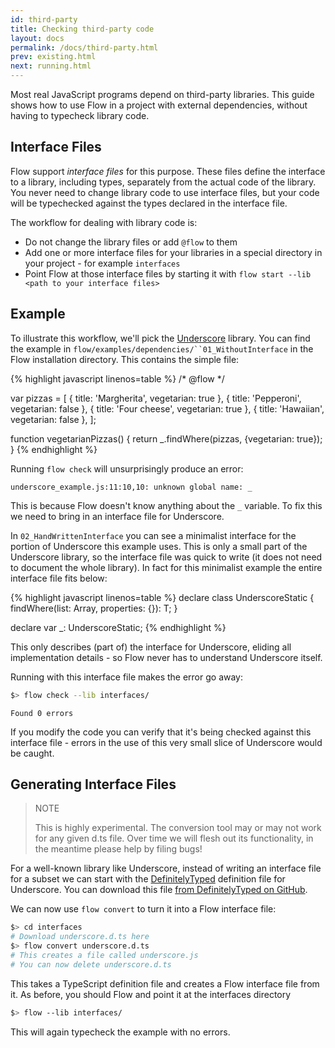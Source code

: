 ```yaml
---
id: third-party
title: Checking third-party code
layout: docs
permalink: /docs/third-party.html
prev: existing.html
next: running.html
---
```


Most real JavaScript programs depend on third-party libraries. This guide shows how to use Flow in a project with external dependencies, without having to typecheck library code.

## Interface Files

Flow support *interface files* for this purpose. These files define the interface to a library, including types, separately from the actual code of the library. You never need to change library code to use interface files, but your code will be typechecked against the types declared in the interface file.

The workflow for dealing with library code is:

* Do not change the library files or add `@flow` to them
* Add one or more interface files for your libraries in a special directory in your project - for example `interfaces`
* Point Flow at those interface files by starting it with `flow start --lib  <path to your interface files>`

## Example

To illustrate this workflow, we'll pick the [Underscore](http://underscorejs.org/) library. You can find the example in `flow/examples/dependencies/``01_WithoutInterface` in the Flow installation directory. This contains the simple file:

{% highlight javascript linenos=table %}
/* @flow */

var pizzas = [
  { title: 'Margherita', vegetarian: true },
  { title: 'Pepperoni', vegetarian: false },
  { title: 'Four cheese', vegetarian: true },
  { title: 'Hawaiian', vegetarian: false },
];

function vegetarianPizzas() {
  return _.findWhere(pizzas, {vegetarian: true});
}
{% endhighlight %}

Running `flow check` will unsurprisingly produce an error:

```bbcode
underscore_example.js:11:10,10: unknown global name: _
```

This is because Flow doesn't know anything about the `_` variable. To fix this we need to bring in an interface file for Underscore.

In `02_HandWrittenInterface` you can see a minimalist interface for the portion of Underscore this example uses. This is only a small part of the Underscore library, so the interface file was quick to write (it does not need to document the whole library). In fact for this minimalist example the entire interface file fits below:

{% highlight javascript linenos=table %}
declare class UnderscoreStatic {
  findWhere<T>(list: Array<T>, properties: {}): T;
}

declare var _: UnderscoreStatic;
{% endhighlight %}

This only describes (part of) the interface for Underscore, eliding all implementation details - so Flow never has to understand Underscore itself.

Running with this interface file makes the error go away:

```bash
$> flow check --lib interfaces/
```

```
Found 0 errors
```

If you modify the code you can verify that it's being checked against this interface file - errors in the use of this very small slice of Underscore would be caught.

## Generating Interface Files

> NOTE
>
> This is highly experimental. The conversion tool may or may not work for any given d.ts file. Over time we will flesh out its functionality, in the meantime please help by filing bugs!

For a well-known library like Underscore, instead of writing an interface file for a subset we can start with the [DefinitelyTyped](http://definitelytyped.org/) definition file for Underscore. You can download this file [from DefinitelyTyped on GitHub](https://github.com/borisyankov/DefinitelyTyped/blob/master/underscore/underscore.d.ts).

We can now use `flow convert` to turn it into a Flow interface file:

```bash
$> cd interfaces
# Download underscore.d.ts here
$> flow convert underscore.d.ts
# This creates a file called underscore.js
# You can now delete underscore.d.ts
```

This takes a TypeScript definition file and creates a Flow interface file from it. As before, you should Flow and point it at the interfaces directory

```bash
$> flow --lib interfaces/
```

This will again typecheck the example with no errors.
